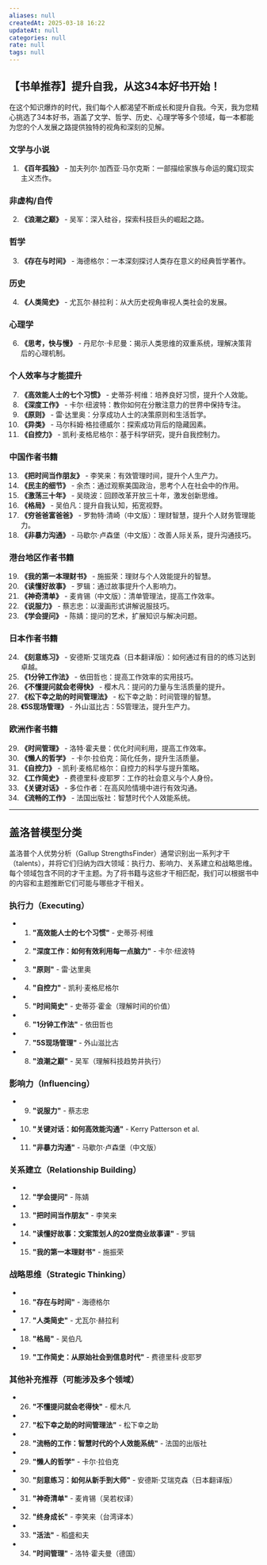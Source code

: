 ```yaml
---
aliases: null
createdAt: 2025-03-18 16:22
updateAt: null
categories: null
rate: null
tags: null
---
```

## 【书单推荐】提升自我，从这34本好书开始！
在这个知识爆炸的时代，我们每个人都渴望不断成长和提升自我。今天，我为您精心挑选了34本好书，涵盖了文学、哲学、历史、心理学等多个领域，每一本都能为您的个人发展之路提供独特的视角和深刻的见解。
### 文学与小说
1. **《百年孤独》** - 加夫列尔·加西亚·马尔克斯：一部描绘家族与命运的魔幻现实主义杰作。
### 非虚构/自传
2. **《浪潮之巅》** - 吴军：深入硅谷，探索科技巨头的崛起之路。
### 哲学
3. **《存在与时间》** - 海德格尔：一本深刻探讨人类存在意义的经典哲学著作。
### 历史
4. **《人类简史》** - 尤瓦尔·赫拉利：从大历史视角审视人类社会的发展。

### 心理学
6. **《思考，快与慢》** - 丹尼尔·卡尼曼：揭示人类思维的双重系统，理解决策背后的心理机制。
### 个人效率与才能提升
7. **《高效能人士的七个习惯》** - 史蒂芬·柯维：培养良好习惯，提升个人效能。
8. **《深度工作》** - 卡尔·纽波特：教你如何在分散注意力的世界中保持专注。
9. **《原则》** - 雷·达里奥：分享成功人士的决策原则和生活哲学。
10. **《异类》** - 马尔科姆·格拉德威尔：探索成功背后的隐藏因素。
11. **《自控力》** - 凯利·麦格尼格尔：基于科学研究，提升自我控制力。

### 中国作者书籍
13. **《把时间当作朋友》** - 李笑来：有效管理时间，提升个人生产力。
14. **《民主的细节》** - 余杰：通过观察美国政治，思考个人在社会中的作用。
15. **《激荡三十年》** - 吴晓波：回顾改革开放三十年，激发创新思维。
16. **《格局》** - 吴伯凡：提升自我认知，拓宽视野。
17. **《穷爸爸富爸爸》** - 罗勃特·清崎（中文版）：理财智慧，提升个人财务管理能力。
18. **《非暴力沟通》** - 马歇尔·卢森堡（中文版）：改善人际关系，提升沟通技巧。
### 港台地区作者书籍
19. **《我的第一本理财书》** - 施振荣：理财与个人效能提升的智慧。
20. **《读懂好故事》** - 罗辑：通过故事提升个人影响力。
21. **《神奇清单》** - 麦肯锡（中文版）：清单管理法，提高工作效率。
22. **《说服力》** - 蔡志忠：以漫画形式讲解说服技巧。
23. **《学会提问》** - 陈婧：提问的艺术，扩展知识与解决问题。
### 日本作者书籍
24. **《刻意练习》** - 安德斯·艾瑞克森（日本翻译版）：如何通过有目的的练习达到卓越。
25. **《1分钟工作法》** - 依田哲也：提高工作效率的实用技巧。
26. **《不懂提问就会老得快》** - 樱木凡：提问的力量与生活质量的提升。
27. **《松下幸之助的时间管理法》** - 松下幸之助：时间管理的智慧。
28. **《5S现场管理》** - 外山滋比古：5S管理法，提升生产力。
### 欧洲作者书籍
29. **《时间管理》** - 洛特·霍夫曼：优化时间利用，提高工作效率。
30. **《懒人的哲学》** - 卡尔·拉伯克：简化任务，提升生活质量。
31. **《自控力》** - 凯利·麦格尼格尔：自控力的科学与提升策略。
32. **《工作简史》** - 费德里科·皮耶罗：工作的社会意义与个人身份。
33. **《关键对话》** - 多位作者：在高风险情境中进行有效沟通。
34. **《流畅的工作》** - 法国出版社：智慧时代个人效能系统。
---
## 盖洛普模型分类
盖洛普个人优势分析（Gallup StrengthsFinder）通常识别出一系列才干（talents），并将它们归纳为四大领域：执行力、影响力、关系建立和战略思维。每个领域包含不同的才干主题。为了将书籍与这些才干相匹配，我们可以根据书中的内容和主题推断它们可能与哪些才干相关。
### 执行力（Executing）
- 1. **"高效能人士的七个习惯"** - 史蒂芬·柯维
- 2. **"深度工作：如何有效利用每一点脑力"** - 卡尔·纽波特
- 3. **"原则"** - 雷·达里奥
- 4. **"自控力"** - 凯利·麦格尼格尔
- 5. **"时间简史"** - 史蒂芬·霍金（理解时间的价值）
- 6. **"1分钟工作法"** - 依田哲也
- 7. **"5S现场管理"** - 外山滋比古
- 8. **"浪潮之巅"** - 吴军（理解科技趋势并执行）
### 影响力（Influencing）
- 9. **"说服力"** - 蔡志忠
- 10. **"关键对话：如何高效能沟通"** - Kerry Patterson et al.
- 11. **"非暴力沟通"** - 马歇尔·卢森堡（中文版）
### 关系建立（Relationship Building）
- 12. **"学会提问"** - 陈婧
- 13. **"把时间当作朋友"** - 李笑来
- 14. **"读懂好故事：文案策划人的20堂商业故事课"** - 罗辑
- 15. **"我的第一本理财书"** - 施振荣
### 战略思维（Strategic Thinking）
- 16. **"存在与时间"** - 海德格尔
- 17. **"人类简史"** - 尤瓦尔·赫拉利
- 18. **"格局"** - 吴伯凡
- 19. **"工作简史：从原始社会到信息时代"** - 费德里科·皮耶罗

### 其他补充推荐（可能涉及多个领域）
- 26. **"不懂提问就会老得快"** - 樱木凡
- 27. **"松下幸之助的时间管理法"** - 松下幸之助
- 28. **"流畅的工作：智慧时代的个人效能系统"** - 法国的出版社
- 29. **"懒人的哲学"** - 卡尔·拉伯克
- 30. **"刻意练习：如何从新手到大师"** - 安德斯·艾瑞克森（日本翻译版）
- 31. **"神奇清单"** - 麦肯锡（吴若权译）
- 32. **"终身成长"** - 李笑来（台湾译本）
- 33. **"活法"** - 稻盛和夫
- 34. **"时间管理"** - 洛特·霍夫曼（德国）
